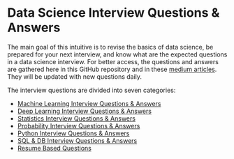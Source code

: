 # Data Science Interview Questions & Answers

The main goal of this intuitive is to revise the basics of data science, be prepared for your next interview, and know what are the expected questions in a data science interview. For better access, the questions and answers are gathered here in this GitHub repository and in these [medium articles](https://youssefraafat57.medium.com/list/data-science-interview-questions-6789a80bdb14). They will be updated with new questions daily.

The interview questions are divided into seven categories:

* [Machine Learning Interview Questions & Answers](https://github.com/youssefHosni/Data-Science-Interview-Questions-Answers/blob/main/Machine%20Learning%20Interview%20Questions%20%26%20Answers%20for%20Data%20Scientists.md)
* [Deep Learning Interview Questions & Answers](https://github.com/youssefHosni/Data-Science-Interview-Questions-Answers/blob/main/Deep%20Learning%20Questions%20&%20Answers%20for%20Data%20Scientists.md) 
* [Statistics Interview Questions & Answers](https://github.com/youssefHosni/Data-Science-Interview-Questions-Answers/blob/main/Statistics%20Interview%20Questions%20%26%20Answers%20for%20Data%20Scientists.md) 
* [Probability Interview Questions & Answers](https://github.com/youssefHosni/Data-Science-Interview-Questions-Answers/blob/main/Probability%20Interview%20Questions%20%26%20Answers%20for%20Data%20Scientists.md) 
* [Python Interview Questions & Answers](https://github.com/youssefHosni/Data-Science-Interview-Questions-Answers/blob/main/Python%20Interview%20Questions%20%26%20Answers%20for%20Data%20Scientists.md)
* [SQL & DB Interview Questions & Answers](https://github.com/youssefHosni/Data-Science-Interview-Questions-Answers/blob/main/SQL%20%26%20DB%20Interview%20Questions%20%26%20Answers%20for%20Data%20Scientists.md)
* [Resume Based Questions](https://github.com/youssefHosni/Data-Science-Interview-Questions/blob/main/Resume%20Based%20Questions.md)
